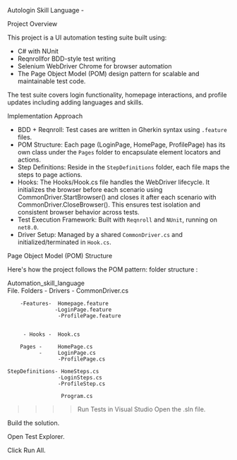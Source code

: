 Autologin Skill Language - 

Project Overview

This project is a UI automation testing suite built using:

- C# with NUnit
- Reqnrollfor BDD-style test writing
- Selenium WebDriver Chrome for browser automation
- The Page Object Model (POM) design pattern for scalable and maintainable test code.

The test suite covers login functionality, homepage interactions, and profile updates including adding languages and skills.


  Implementation Approach

- BDD + Reqnroll: Test cases are written in Gherkin syntax using `.feature` files.
- POM Structure: Each page (LoginPage, HomePage, ProfilePage) has its own class under the `Pages` folder to encapsulate element locators and actions.
- Step Definitions: Reside in the `StepDefinitions` folder, each file maps the steps to page actions.
- Hooks: The Hooks/Hook.cs file handles the WebDriver lifecycle. It initializes the browser before each scenario using CommonDriver.StartBrowser() and closes it after each scenario with 
  CommonDriver.CloseBrowser(). This ensures test isolation and consistent browser behavior across tests.
- Test Execution Framework: Built with `Reqnroll` and `NUnit`, running on `net8.0`.
- Driver Setup: Managed by a shared `CommonDriver.cs` and initialized/terminated in `Hook.cs`.

Page Object Model (POM) Structure

Here's how the project follows the POM pattern:
folder structure : 

Automation_skill_language    
                         File. 
Folders - Drivers - CommonDriver.cs
          

        -Features-  Homepage.feature
                   -LoginPage.feature 
                    -ProfilePage.feature 


         - Hooks -  Hook.cs 

        Pages -     HomePage.cs
              -     LoginPage.cs
                    -ProfilePage.cs

    StepDefinitions- HomeSteps.cs
                    -LoginSteps.cs
                    -ProfileStep.cs

                     Program.cs

>>>>Run Tests in Visual Studio
Open the .sln file.

Build the solution.

Open Test Explorer.

Click Run All.


